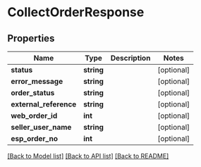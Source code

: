 # CollectOrderResponse

## Properties
Name | Type | Description | Notes
------------ | ------------- | ------------- | -------------
**status** | **string** |  | [optional] 
**error_message** | **string** |  | [optional] 
**order_status** | **string** |  | [optional] 
**external_reference** | **string** |  | [optional] 
**web_order_id** | **int** |  | [optional] 
**seller_user_name** | **string** |  | [optional] 
**esp_order_no** | **int** |  | [optional] 

[[Back to Model list]](../README.md#documentation-for-models) [[Back to API list]](../README.md#documentation-for-api-endpoints) [[Back to README]](../README.md)


